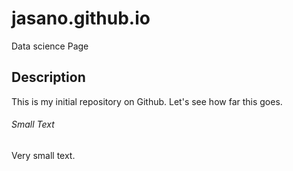 # jasano.github.io


Data science Page 

## Description

This is my initial repository on Github. Let's see how far this goes.

###### Small Text

Very small text.
